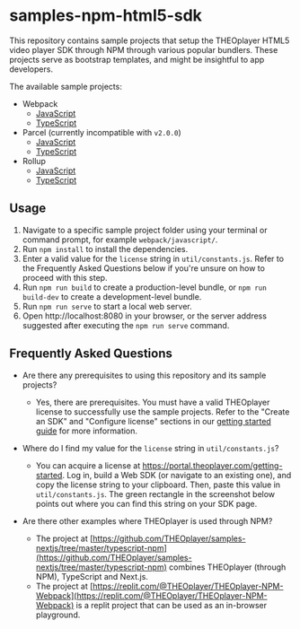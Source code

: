 # samples-npm-html5-sdk

This repository contains sample projects that setup the THEOplayer HTML5 video player SDK through NPM through various popular bundlers.
These projects serve as bootstrap templates, and might be insightful to app developers.

The available sample projects:

* Webpack
    * [JavaScript](webpack/javascript/)
    * [TypeScript](webpack/typescript/)
* Parcel (currently incompatible with `v2.0.0`)
    * [JavaScript](parcel/javascript/)
    * [TypeScript](parcel/typescript/)
* Rollup
    * [JavaScript](rollup/javascript/)
    * [TypeScript](rollup/typescript/)
    
## Usage

1. Navigate to a specific sample project folder using your terminal or command prompt, for example `webpack/javascript/`.
2. Run `npm install` to install the dependencies.
3. Enter a valid value for the `license` string in `util/constants.js`.
Refer to the Frequently Asked Questions below if you're unsure on how to proceed with this step.
4. Run `npm run build` to create a production-level bundle, or `npm run build-dev` to create a development-level bundle.
5. Run `npm run serve` to start a local web server.
6. Open http://localhost:8080 in your browser, or the server address suggested after executing the `npm run serve` command.

## Frequently Asked Questions

* Are there any prerequisites to using this repository and its sample projects?
  * Yes, there are prerequisites.
  You must have a valid THEOplayer license to successfully use the sample projects.
  Refer to the "Create an SDK" and "Configure license" sections in our [getting started guide](http://localhost:8000/getting-started/01-sdks/01-web/00-getting-started-extended.md#create-an-sdk) for more information.

* Where do I find my value for the `license` string in `util/constants.js`?
  * You can acquire a license at https://portal.theoplayer.com/getting-started.
  Log in, build a Web SDK (or navigate to an existing one), and copy the license string to your clipboard.
  Then, paste this value in `util/constants.js`. The green rectangle in the screenshot below points out where you can find this string on your SDK page.

* Are there other examples where THEOplayer is used through NPM?
  * The project at [https://github.com/THEOplayer/samples-nextjs/tree/master/typescript-npm](https://github.com/THEOplayer/samples-nextjs/tree/master/typescript-npm) combines THEOplayer (through NPM), TypeScript and Next.js.
  * The project at [https://replit.com/@THEOplayer/THEOplayer-NPM-Webpack](https://replit.com/@THEOplayer/THEOplayer-NPM-Webpack) is a replit project that can be used as an in-browser playground.